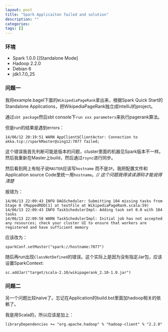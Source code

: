```yaml
---
layout: post
title: "Spark Applicaiton failed and solution"
description: ""
categories: 
tags: []
---
```


### 环境

* Spark 1.0.0 []Standalone Mode]
* Hadoop 2.2.0
* Debian 6
* jdk1.7.0_25


### 问题一

我将example.bagel下面的`WikipediaPageRank`拿出来，根据Spark Quick Start的Standalone Applications，把WikipediaPageRank独立成IntelliJ的project。

通过`sbt package`然后sbt console下`run xxx parameters`来执行pagerank算法。

但是run的结果是遇到errors：

	14/06/12 20:19:51 WARN AppClient$ClientActor: Connection to akka.tcp://sparkMaster@sing12:7077 failed;
	
这个错误我首先判断可能是版本的问题，cluster里面的机器见Spark版本不一样。然后我重新在Master上build，然后通过`rsync`进行同步。

然后看到网上有帖子说`MASTER`应该写`hostname` 而不是`IP`。我把配置文件和Application source Code里统一用`hostname`。_// 这个问题我得读读源码才能说得清楚_

报错为：
	
	14/06/13 22:09:43 INFO DAGScheduler: Submitting 104 missing tasks from Stage 0 (MappedRDD[1] at textFile at WikipediaPageRank.scala:59)
	14/06/13 22:09:43 INFO TaskSchedulerImpl: Adding task set 0.0 with 104 tasks
	14/06/13 22:09:58 WARN TaskSchedulerImpl: Initial job has not accepted any resources; check your cluster UI to ensure that workers are registered and have sufficient memory
	
应该改为：

	sparkConf.setMaster("spark://hostname:7077")


随后再run出现`ClassNotDefined`的错误。这个实际上是因为没有指定Jar包，应该设置SparkContext:

	sc.addJar("target/scala-2.10/wikipagerank_2.10-1.0.jar")


### 问题二
另一个问题比较naive了。忘记在Application的build.bst里面加hadoop相关的依赖了。

我是用Scala的，所以应该是加上：

	libraryDependencies += "org.apache.hadoop" % "hadoop-client" % "2.2.0"
